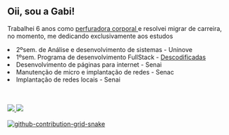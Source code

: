 ## Oii, sou a Gabi! ##
<p> Trabalhei 6 anos como <a href="https://instagram.com/gabi_piercer"> perfuradora corporal </a> e resolvei migrar de carreira, no momento, me dedicando exclusivamente aos estudos 
<p>

<div>
<li> 2ºsem. de Análise e desenvolvimento de sistemas - Uninove </li>
<li> 1ºsem. Programa de desenvolvimento FullStack - <a href="https://descodificadas.com.br/"> Descodificadas </a> </li>
<li> Desenvolvimento de páginas para internet - Senai </li>
<li> Manutenção de micro e implantação de redes - Senac </li>
<li> Implantação de redes locais - Senai </li>
</div>
<br>
 <br>
 
 <a href= "https://instagram.com/gabi.sc7"> <img src= "https://img.shields.io/badge/Instagram-E4405F?style=for-the-badge&logo=instagram&logoColor=white">
  <a href= "https://www.linkedin.com/in/gabrielescosta"> <img src= "https://img.shields.io/badge/LinkedIn-0077B5?style=for-the-badge&logo=linkedin&logoColor=white">
<br>
  <br>
  ![github-contribution-grid-snake](https://user-images.githubusercontent.com/127353307/223878413-7bc60a8c-b971-43b9-af84-43aeee49f0eb.svg)

